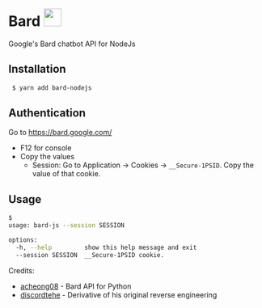 # Bard <img src="https://www.gstatic.com/lamda/images/favicon_v1_150160cddff7f294ce30.svg" width="35px" />
Google's Bard chatbot API for NodeJs

## Installation
```bash
 $ yarn add bard-nodejs
```

## Authentication
Go to https://bard.google.com/

- F12 for console
- Copy the values
  - Session: Go to Application → Cookies → `__Secure-1PSID`. Copy the value of that cookie.

## Usage

```bash
$ 
usage: bard-js --session SESSION

options:
  -h, --help         show this help message and exit
  --session SESSION  __Secure-1PSID cookie.
```


Credits:
- [acheong08](https://github.com/acheong08/Bard) - Bard API for Python
- [discordtehe](https://github.com/discordtehe) - Derivative of his original reverse engineering